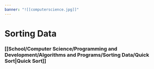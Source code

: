 ```yaml
---
banner: "![[computerscience.jpg]]"
---
```

# Sorting Data

### [[School/Computer Science/Programming and Development/Algorithms and Programs/Sorting Data/Quick Sort|Quick Sort]]

